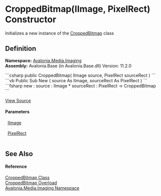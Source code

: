 # CroppedBitmap(IImage, PixelRect) Constructor


Initializes a new instance of the <a href="T_Avalonia_Media_Imaging_CroppedBitmap">CroppedBitmap</a> class



## Definition
**Namespace:** <a href="N_Avalonia_Media_Imaging">Avalonia.Media.Imaging</a>  
**Assembly:** Avalonia.Base (in Avalonia.Base.dll) Version: 11.2.0

<Tabs groupId="api-code-preview">
<TabItem value="csharp" label="C#">
```csharp
public CroppedBitmap(
	IImage source,
	PixelRect sourceRect
)
```
</TabItem>
<TabItem value="vb" label="VB">
```vb
Public Sub New ( 
	source As IImage,
	sourceRect As PixelRect
)
```
</TabItem>
<TabItem value="fsharp" label="F#">
```fsharp
new : 
        source : IImage * 
        sourceRect : PixelRect -> CroppedBitmap
```
</TabItem>
</Tabs>



<a href="https://github.com/AvaloniaUI/Avalonia/tree/master/src/Avalonia.Base/Media/Imaging/CroppedBitmap.cs#L53" title="View the source code">View Source</a>



#### Parameters
<dl><dt>  <a href="T_Avalonia_Media_IImage">IImage</a></dt><dd> </dd><dt>  <a href="T_Avalonia_PixelRect">PixelRect</a></dt><dd> </dd></dl>

## See Also


#### Reference
<a href="T_Avalonia_Media_Imaging_CroppedBitmap">CroppedBitmap Class</a>  
<a href="Overload_Avalonia_Media_Imaging_CroppedBitmap__ctor">CroppedBitmap Overload</a>  
<a href="N_Avalonia_Media_Imaging">Avalonia.Media.Imaging Namespace</a>  

